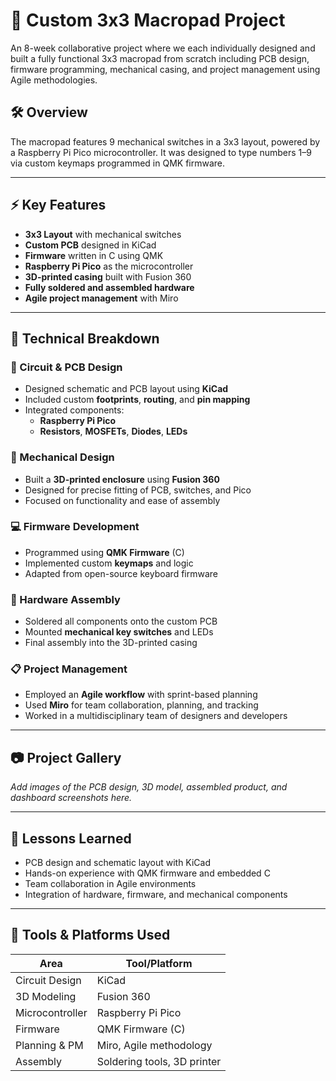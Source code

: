 # 🔢 Custom 3x3 Macropad Project

An 8-week collaborative project where we each individually designed and built a fully functional 3x3 macropad from scratch including PCB design, firmware programming, mechanical casing, and project management using Agile methodologies.

## 🛠 Overview

The macropad features 9 mechanical switches in a 3x3 layout, powered by a Raspberry Pi Pico microcontroller. It was designed to type numbers 1–9 via custom keymaps programmed in QMK firmware.

---

## ⚡ Key Features

- **3x3 Layout** with mechanical switches  
- **Custom PCB** designed in KiCad  
- **Firmware** written in C using QMK  
- **Raspberry Pi Pico** as the microcontroller  
- **3D-printed casing** built with Fusion 360  
- **Fully soldered and assembled hardware**  
- **Agile project management** with Miro

---

## 🧩 Technical Breakdown

### 🔌 Circuit & PCB Design
- Designed schematic and PCB layout using **KiCad**
- Included custom **footprints**, **routing**, and **pin mapping**
- Integrated components:  
  - **Raspberry Pi Pico**  
  - **Resistors**, **MOSFETs**, **Diodes**, **LEDs**

### 🧱 Mechanical Design
- Built a **3D-printed enclosure** using **Fusion 360**
- Designed for precise fitting of PCB, switches, and Pico
- Focused on functionality and ease of assembly

### 💻 Firmware Development
- Programmed using **QMK Firmware** (C)
- Implemented custom **keymaps** and logic
- Adapted from open-source keyboard firmware

### 🔧 Hardware Assembly
- Soldered all components onto the custom PCB
- Mounted **mechanical key switches** and LEDs
- Final assembly into the 3D-printed casing

### 📋 Project Management
- Employed an **Agile workflow** with sprint-based planning
- Used **Miro** for team collaboration, planning, and tracking
- Worked in a multidisciplinary team of designers and developers

---

## 📷 Project Gallery

_Add images of the PCB design, 3D model, assembled product, and dashboard screenshots here._

---

## 🧠 Lessons Learned

- PCB design and schematic layout with KiCad
- Hands-on experience with QMK firmware and embedded C
- Team collaboration in Agile environments
- Integration of hardware, firmware, and mechanical components

---

## 📎 Tools & Platforms Used

| Area              | Tool/Platform           |
|-------------------|--------------------------|
| Circuit Design    | KiCad                    |
| 3D Modeling       | Fusion 360               |
| Microcontroller   | Raspberry Pi Pico        |
| Firmware          | QMK Firmware (C)         |
| Planning & PM     | Miro, Agile methodology  |
| Assembly          | Soldering tools, 3D printer |

